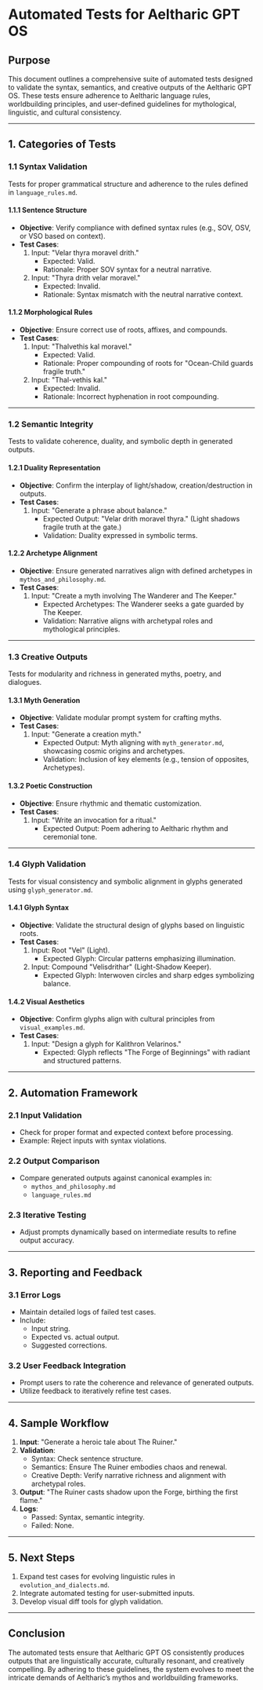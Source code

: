 # **Automated Tests for Aeltharic GPT OS**

## **Purpose**
This document outlines a comprehensive suite of automated tests designed to validate the syntax, semantics, and creative outputs of the Aeltharic GPT OS. These tests ensure adherence to Aeltharic language rules, worldbuilding principles, and user-defined guidelines for mythological, linguistic, and cultural consistency.

---

## **1. Categories of Tests**

### **1.1 Syntax Validation**
Tests for proper grammatical structure and adherence to the rules defined in `language_rules.md`.

#### **1.1.1 Sentence Structure**
- **Objective**: Verify compliance with defined syntax rules (e.g., SOV, OSV, or VSO based on context).
- **Test Cases**:
  1. Input: "Velar thyra moravel drith."
     - Expected: Valid.
     - Rationale: Proper SOV syntax for a neutral narrative.
  2. Input: "Thyra drith velar moravel."
     - Expected: Invalid.
     - Rationale: Syntax mismatch with the neutral narrative context.

#### **1.1.2 Morphological Rules**
- **Objective**: Ensure correct use of roots, affixes, and compounds.
- **Test Cases**:
  1. Input: "Thalvethis kal moravel."
     - Expected: Valid.
     - Rationale: Proper compounding of roots for "Ocean-Child guards fragile truth."
  2. Input: "Thal-vethis kal."
     - Expected: Invalid.
     - Rationale: Incorrect hyphenation in root compounding.

---

### **1.2 Semantic Integrity**
Tests to validate coherence, duality, and symbolic depth in generated outputs.

#### **1.2.1 Duality Representation**
- **Objective**: Confirm the interplay of light/shadow, creation/destruction in outputs.
- **Test Cases**:
  1. Input: "Generate a phrase about balance."
     - Expected Output: "Velar drith moravel thyra." (Light shadows fragile truth at the gate.)
     - Validation: Duality expressed in symbolic terms.

#### **1.2.2 Archetype Alignment**
- **Objective**: Ensure generated narratives align with defined archetypes in `mythos_and_philosophy.md`.
- **Test Cases**:
  1. Input: "Create a myth involving The Wanderer and The Keeper."
     - Expected Archetypes: The Wanderer seeks a gate guarded by The Keeper.
     - Validation: Narrative aligns with archetypal roles and mythological principles.

---

### **1.3 Creative Outputs**
Tests for modularity and richness in generated myths, poetry, and dialogues.

#### **1.3.1 Myth Generation**
- **Objective**: Validate modular prompt system for crafting myths.
- **Test Cases**:
  1. Input: "Generate a creation myth."
     - Expected Output: Myth aligning with `myth_generator.md`, showcasing cosmic origins and archetypes.
     - Validation: Inclusion of key elements (e.g., tension of opposites, Archetypes).

#### **1.3.2 Poetic Construction**
- **Objective**: Ensure rhythmic and thematic customization.
- **Test Cases**:
  1. Input: "Write an invocation for a ritual."
     - Expected Output: Poem adhering to Aeltharic rhythm and ceremonial tone.

---

### **1.4 Glyph Validation**
Tests for visual consistency and symbolic alignment in glyphs generated using `glyph_generator.md`.

#### **1.4.1 Glyph Syntax**
- **Objective**: Validate the structural design of glyphs based on linguistic roots.
- **Test Cases**:
  1. Input: Root "Vel" (Light).
     - Expected Glyph: Circular patterns emphasizing illumination.
  2. Input: Compound "Velisdrithar" (Light-Shadow Keeper).
     - Expected Glyph: Interwoven circles and sharp edges symbolizing balance.

#### **1.4.2 Visual Aesthetics**
- **Objective**: Confirm glyphs align with cultural principles from `visual_examples.md`.
- **Test Cases**:
  1. Input: "Design a glyph for Kalithron Velarinos."
     - Expected: Glyph reflects "The Forge of Beginnings" with radiant and structured patterns.

---

## **2. Automation Framework**

### **2.1 Input Validation**
- Check for proper format and expected context before processing.
- Example: Reject inputs with syntax violations.

### **2.2 Output Comparison**
- Compare generated outputs against canonical examples in:
  - `mythos_and_philosophy.md`
  - `language_rules.md`

### **2.3 Iterative Testing**
- Adjust prompts dynamically based on intermediate results to refine output accuracy.

---

## **3. Reporting and Feedback**

### **3.1 Error Logs**
- Maintain detailed logs of failed test cases.
- Include:
  - Input string.
  - Expected vs. actual output.
  - Suggested corrections.

### **3.2 User Feedback Integration**
- Prompt users to rate the coherence and relevance of generated outputs.
- Utilize feedback to iteratively refine test cases.

---

## **4. Sample Workflow**

1. **Input**: "Generate a heroic tale about The Ruiner."
2. **Validation**:
   - Syntax: Check sentence structure.
   - Semantics: Ensure The Ruiner embodies chaos and renewal.
   - Creative Depth: Verify narrative richness and alignment with archetypal roles.
3. **Output**: "The Ruiner casts shadow upon the Forge, birthing the first flame."
4. **Logs**:
   - Passed: Syntax, semantic integrity.
   - Failed: None.

---

## **5. Next Steps**

1. Expand test cases for evolving linguistic rules in `evolution_and_dialects.md`.
2. Integrate automated testing for user-submitted inputs.
3. Develop visual diff tools for glyph validation.

---

## **Conclusion**
The automated tests ensure that Aeltharic GPT OS consistently produces outputs that are linguistically accurate, culturally resonant, and creatively compelling. By adhering to these guidelines, the system evolves to meet the intricate demands of Aeltharic’s mythos and worldbuilding frameworks.

